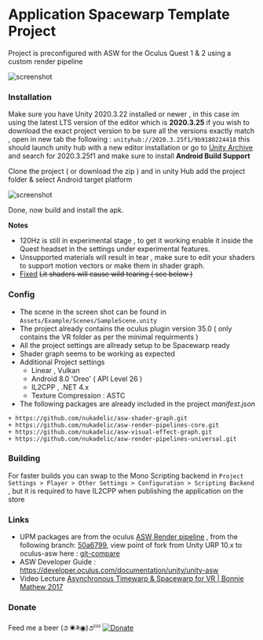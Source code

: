 # Application Spacewarp Template Project
  
  
Project is preconfigured with ASW for the Oculus Quest 1 &amp; 2 using a custom render pipeline 

![screenshot](https://raw.githubusercontent.com/nukadelic/unity-application-spacewarp/master/Img/screenshot.png)

### Installation

Make sure you have Unity 2020.3.22 installed or newer , in this case im using the latest LTS version of the editor which is **2020.3.25** if you wish to download the exact project version to be sure all the versions exactly match , open in new tab the following : `unityhub://2020.3.25f1/9b9180224418` this should launch unity hub with a new editor installation or go to [Unity Archive](https://unity3d.com/get-unity/download/archive) and search for 2020.3.25f1 and make sure to install **Android Build Support**

Clone the project ( or download the zip ) and in unity Hub add the project folder & select Android target platform  
  
![screenshot](https://raw.githubusercontent.com/nukadelic/unity-application-spacewarp/master/Img/hub.png)

Done, now build and install the apk.

**Notes** 
* 120Hz is still in experimental stage , to get it working enable it inside the Quest headset in the settings under experimental features. 
* Unsupported materials will result in tear , make sure to edit your shaders to support motion vectors or make them in shader graph.
* [Fixed](https://github.com/Oculus-VR/Unity-Graphics/issues/3) <s>Lit shaders will cause wild tearing ( see below ) </s>

### Config 

* The scene in the screen shot can be found in `Assets/Example/Scenes/SampleScene.unity`
* The project already contains the oculus plugin version 35.0 ( only contains the VR folder as per the minimal requirments )
* All the project settings are allready setup to be Spacewarp ready 
* Shader graph seems to be working as expected 
* Additional Project settings 
  * Linear , Vulkan 
  * Android 8.0 'Oreo' ( API Level 26 ) 
  * IL2CPP , .NET 4.x  
  * Texture Compression : ASTC 
* The following packages are already included in the project _manifest.json_
``` 
+ https://github.com/nukadelic/asw-shader-graph.git
+ https://github.com/nukadelic/asw-render-pipelines-core.git
+ https://github.com/nukadelic/asw-visual-effect-graph.git
+ https://github.com/nukadelic/asw-render-pipelines-universal.git
```

### Building 

For faster builds you can swap to the Mono Scripting backend in `Project Settings > Player > Other Settings > Configuration > Scripting Backend` , but it is required to have IL2CPP when publishing the application on the store 
  
### Links 

* UPM packages are from the oculus [ASW Render pipeline](https://github.com/Oculus-VR/Unity-Graphics/tree/2020.3/oculus-app-spacewarp) , from the following branch: [50a6799](https://github.com/Oculus-VR/Unity-Graphics/tree/50a6799b67a17ed743ab121147eabcdfc8a131a4), view point of fork from Unity URP 10.x to oculus-asw here : [git-compare](https://github.com/Unity-Technologies/Graphics/compare/10.x.x/release...Oculus-VR:2020.3/oculus-app-spacewarp)
* ASW Developer Guide : https://developer.oculus.com/documentation/unity/unity-asw
* Video Lecture [Asynchronous Timewarp & Spacewarp for VR | Bonnie Mathew 2017](https://www.youtube.com/watch?v=gqVIJtRjtr8)

### Donate 

Feed me a beer (૭ ◉༬◉)૭⁾⁾⁾⁾ [![Donate](https://img.shields.io/badge/Donate-PayPal-green.svg)](https://www.paypal.me/wad1m)
